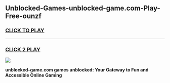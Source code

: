 
## Unblocked-Games-unblocked-game.com-Play-Free-ounzf
<h3>
<a href="https://premium76.site?title=unblocked-game.com&ref=10A">CLICK TO PLAY</a></h3>
<hr>

<h3>
<a href="https://premium76.site?title=unblocked-game.com&ref=10A">CLICK 2 PLAY</a>
  
</h3>

<a href="https://premium76.site?title=unblocked-game.com&ref=10A"><img src="https://clearcache.store/games.png"></a>


**unblocked-game.com games unblocked: Your Gateway to Fun and Accessible Online Gaming**
